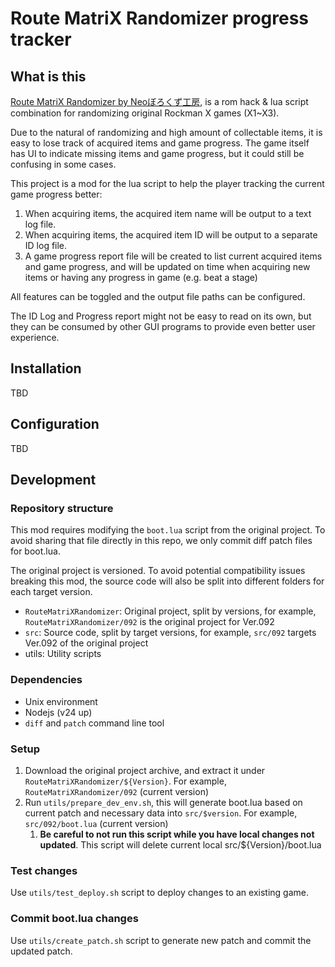 # Route MatriX Randomizer progress tracker

## What is this

[Route MatriX Randomizer by Neoぼろくず工房](https://borokobo.web.fc2.com/index.html#RockC),
is a rom hack & lua script combination for randomizing original Rockman X games (X1~X3).

Due to the natural of randomizing and high amount of collectable items, it is easy to lose
track of acquired items and game progress. The game itself has UI to indicate missing
items and game progress, but it could still be confusing in some cases.

This project is a mod for the lua script to help the player tracking the current game progress
better:

1. When acquiring items, the acquired item name will be output to a text log file.
2. When acquiring items, the acquired item ID will be output to a separate ID log file.
3. A game progress report file will be created to list current acquired items and game progress,
   and will be updated on time when acquiring new items or having any progress in game (e.g. beat a stage)

All features can be toggled and the output file paths can be configured.

The ID Log and Progress report might not be easy to read on its own, but they can be consumed by
other GUI programs to provide even better user experience.

## Installation

TBD

## Configuration

TBD

## Development

### Repository structure

This mod requires modifying the `boot.lua` script from the original project. To avoid sharing
that file directly in this repo, we only commit diff patch files for boot.lua.

The original project is versioned. To avoid potential compatibility issues breaking this
mod, the source code will also be split into different folders for each target version.

- `RouteMatriXRandomizer`: Original project, split by versions, for example, `RouteMatriXRandomizer/092` is the original project for Ver.092
- `src`: Source code, split by target versions, for example, `src/092` targets Ver.092 of the original project
- utils: Utility scripts

### Dependencies

* Unix environment
* Nodejs (v24 up)
* `diff` and `patch` command line tool

### Setup

1. Download the original project archive, and extract it under `RouteMatriXRandomizer/${Version}`.
   For example, `RouteMatriXRandomizer/092` (current version)
2. Run `utils/prepare_dev_env.sh`, this will generate boot.lua based on current patch
   and necessary data into `src/$version`. For example, `src/092/boot.lua` (current version)
   1. **Be careful to not run this script while you have local changes not updated**.
      This script will delete current local src/${Version}/boot.lua

### Test changes

Use `utils/test_deploy.sh` script to deploy changes to an existing game.

### Commit boot.lua changes

Use `utils/create_patch.sh` script to generate new patch and commit the updated patch.
